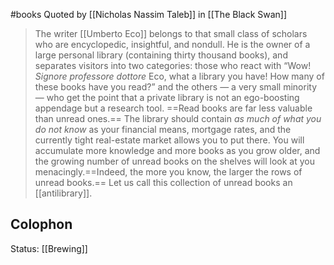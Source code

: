 #books 
Quoted by [[Nicholas Nassim Taleb]] in [[The Black Swan]]
>The writer [[Umberto Eco]] belongs to that small class of scholars who are encyclopedic, insightful, and nondull. He is the owner of a large personal library (containing thirty thousand books), and separates visitors into two categories: those who react with “Wow! _Signore professore dottore_ Eco, what a library you have! How many of these books have you read?” and the others — a very small minority — who get the point that a private library is not an ego-boosting appendage but a research tool. ==Read books are far less valuable than unread ones.== The library should contain _as much of what you do not know_ as your financial means, mortgage rates, and the currently tight real-estate market allows you to put there. You will accumulate more knowledge and more books as you grow older, and the growing number of unread books on the shelves will look at you menacingly.==Indeed, the more you know, the larger the rows of unread books.== Let us call this collection of unread books an [[antilibrary]].

## Colophon
Status: [[Brewing]]
